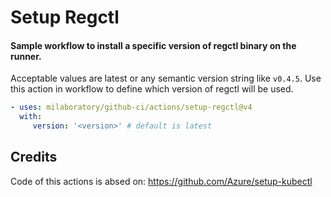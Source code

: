 # Setup Regctl

#### Sample workflow to install a specific version of regctl binary on the runner.

Acceptable values are latest or any semantic version string like `v0.4.5`. Use this action in workflow to define which version of regctl will be used.

```yaml
- uses: milaboratory/github-ci/actions/setup-regctl@v4
  with:
     version: '<version>' # default is latest
```
## Credits

Code of this actions is absed on: https://github.com/Azure/setup-kubectl
